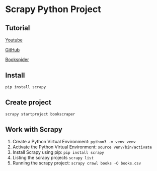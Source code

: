 # Scrapy Python Project

## Tutorial

[Youtube](https://youtu.be/mBoX_JCKZTE)

[GitHub](https://github.com/orgs/python-scrapy-playbook/repositories)

[Bookspider](https://github.com/python-scrapy-playbook/basic-scrapy-project/tree/main)

## Install

```pip install scrapy```

## Create project

```scrapy startproject bookscraper```

## Work with Scrapy

1. Create a Python Virtual Environment: ```python3 -m venv venv```
2. Activate the Python Virtual Environment: ```source venv/bin/activate```
3. Install Scrapy using pip: ```pip install scrapy```
4. Listing the scrapy projects ```scrapy list```
5. Running the scrapy project: ```scrapy crawl books -O books.csv```
